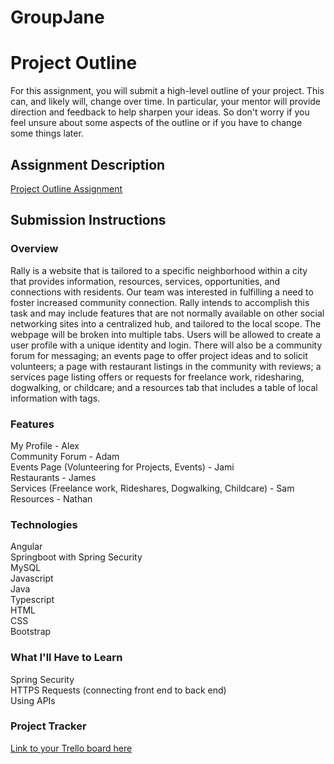 # GroupJane

# Project Outline
For this assignment, you will submit a high-level outline of your project. This can, and likely will, change over time. In particular, your mentor will provide direction and feedback to help sharpen your ideas. So don't worry if you feel unsure about some aspects of the outline or if you have to change some things later.

## Assignment Description
[Project Outline Assignment](https://education.launchcode.org/liftoff/modules/assignments/project-outline)

## Submission Instructions

### Overview
Rally is a website that is tailored to a specific neighborhood within a city that provides information, resources, services, opportunities, and connections with residents. Our team was interested in fulfilling a need to foster increased community connection. Rally intends to accomplish this task and may include features that are not normally available on other social networking sites into a centralized hub, and tailored to the local scope. The webpage will be broken into multiple tabs. Users will be allowed to create a user profile with a unique identity and login. There will also be a community forum for messaging; an events page to offer project ideas and to solicit volunteers; a page with restaurant listings in the community with reviews; a services page listing offers or requests for freelance work, ridesharing, dogwalking, or childcare; and a resources tab that includes a table of local information with tags. 

### Features
My Profile - Alex <br>
Community Forum - Adam<br>
Events Page (Volunteering for Projects, Events) - Jami<br>
Restaurants - James<br>
Services (Freelance work, Rideshares, Dogwalking, Childcare) - Sam<br>
Resources - Nathan<br>

### Technologies
Angular<br>
Springboot with Spring Security<br>
MySQL<br>
Javascript<br>
Java<br>
Typescript<br>
HTML<br>
CSS<br>
Bootstrap<br>

### What I'll Have to Learn
Spring Security<br>
HTTPS Requests (connecting front end to back end)<br>
Using APIs<br>


### Project Tracker
[Link to your Trello board here](https://trello.com/b/8aRo3aLi/liftoff-april23-scrumboard)
